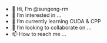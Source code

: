 - 👋 Hi, I’m @sungeng-rm
- 👀 I’m interested in ...
- 🌱 I’m currently learning CUDA & CPP
- 💞️ I’m looking to collaborate on ...
- 📫 How to reach me ...

<!---
sungeng-rm/sungeng-rm is a ✨ special ✨ repository because its `README.md` (this file) appears on your GitHub profile.
You can click the Preview link to take a look at your changes.
--->
